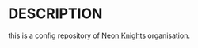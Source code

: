 # DESCRIPTION

this is a config repository of [Neon Knights](https://github.com/neonKnights) organisation.
